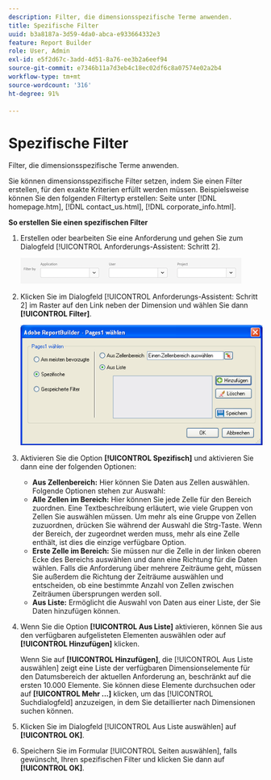 ```yaml
---
description: Filter, die dimensionsspezifische Terme anwenden.
title: Spezifische Filter
uuid: b3a8187a-3d59-4da0-abca-e933664332e3
feature: Report Builder
role: User, Admin
exl-id: e5f2d67c-3add-4d51-8a76-ee3b2a6eef94
source-git-commit: e7346b11a7d3eb4c18ec02df6c8a07574e02a2b4
workflow-type: tm+mt
source-wordcount: '316'
ht-degree: 91%

---
```


# Spezifische Filter

Filter, die dimensionsspezifische Terme anwenden.

Sie können dimensionsspezifische Filter setzen, indem Sie einen Filter erstellen, für den exakte Kriterien erfüllt werden müssen. Beispielsweise können Sie den folgenden Filtertyp erstellen: Seite unter [!DNL homepage.htm], [!DNL contact_us.html], [!DNL corporate_info.html].

**So erstellen Sie einen spezifischen Filter**

1. Erstellen oder bearbeiten Sie eine Anforderung und gehen Sie zum Dialogfeld [!UICONTROL Anforderungs-Assistent: Schritt 2].

   ![Schritt Ergebnis](/help/admin/admin/assets/filter.png)

1. Klicken Sie im Dialogfeld [!UICONTROL Anforderungs-Assistent: Schritt 2] im Raster auf den Link neben der Dimension und wählen Sie dann **[!UICONTROL Filter]**.

   ![Schritt Ergebnis](assets/choose_page_specific01.png)

1. Aktivieren Sie die Option **[!UICONTROL Spezifisch]** und aktivieren Sie dann eine der folgenden Optionen:

   * **Aus Zellenbereich:** Hier können Sie Daten aus Zellen auswählen. Folgende Optionen stehen zur Auswahl:
   * **Alle Zellen im Bereich:** Hier können Sie jede Zelle für den Bereich zuordnen. Eine Textbeschreibung erläutert, wie viele Gruppen von Zellen Sie auswählen müssen. Um mehr als eine Gruppe von Zellen zuzuordnen, drücken Sie während der Auswahl die Strg-Taste. Wenn der Bereich, der zugeordnet werden muss, mehr als eine Zelle enthält, ist dies die einzige verfügbare Option.
   * **Erste Zelle im Bereich:** Sie müssen nur die Zelle in der linken oberen Ecke des Bereichs auswählen und dann eine Richtung für die Daten wählen. Falls die Anforderung über mehrere Zeiträume geht, müssen Sie außerdem die Richtung der Zeiträume auswählen und entscheiden, ob eine bestimmte Anzahl von Zellen zwischen Zeiträumen übersprungen werden soll.
   * **Aus Liste:** Ermöglicht die Auswahl von Daten aus einer Liste, der Sie Daten hinzufügen können.
1. Wenn Sie die Option **[!UICONTROL Aus Liste]** aktivieren, können Sie aus den verfügbaren aufgelisteten Elementen auswählen oder auf **[!UICONTROL Hinzufügen]** klicken.

   Wenn Sie auf **[!UICONTROL Hinzufügen]**, die [!UICONTROL Aus Liste auswählen] zeigt eine Liste der verfügbaren Dimensionselemente für den Datumsbereich der aktuellen Anforderung an, beschränkt auf die ersten 10.000 Elemente. Sie können diese Elemente durchsuchen oder auf **[!UICONTROL Mehr ...]** klicken, um das [!UICONTROL Suchdialogfeld] anzuzeigen, in dem Sie detaillierter nach Dimensionen suchen können.
1. Klicken Sie im Dialogfeld [!UICONTROL Aus Liste auswählen] auf **[!UICONTROL OK]**.
1. Speichern Sie im Formular [!UICONTROL Seiten auswählen], falls gewünscht, Ihren spezifischen Filter und klicken Sie dann auf **[!UICONTROL OK]**.
